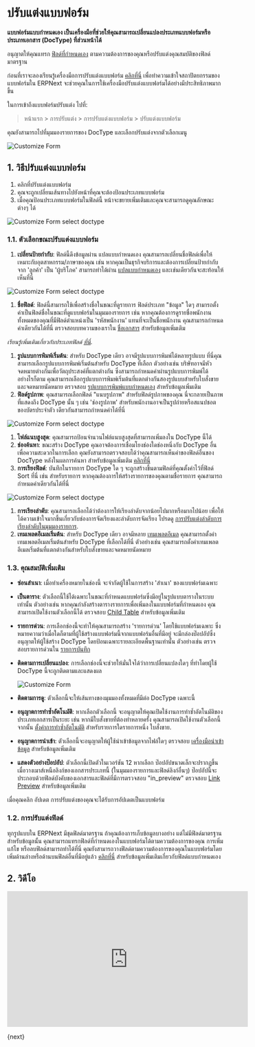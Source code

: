 <!-- add-breadcrumbs -->
# ปรับแต่งแบบฟอร์ม

<!--markdown-->
**แบบฟอร์มแบบกำหนดเอง เป็นเครื่องมือที่ช่วยให้คุณสามารถเปลี่ยนแปลงประเภทแบบฟอร์มหรือประเภทเอกสาร (DocType) ที่ส่วนหน้าได้**

อนุญาตให้คุณแทรก [ฟิลด์ที่กำหนดเอง](/docs/user/manual/th/customize-erpnext/custom-field) ตามความต้องการของคุณหรือปรับแต่งคุณสมบัติของฟิลด์มาตรฐาน

ก่อนที่เราจะลองเรียนรู้เครื่องมือการปรับแต่งแบบฟอร์ม [คลิกที่นี่](https://frappe.io/docs/user/th/understanding-doctypes) เพื่อทำความเข้าใจสถาปัตยกรรมของแบบฟอร์มใน ERPNext จะช่วยคุณในการใช้เครื่องมือปรับแต่งแบบฟอร์มได้อย่างมีประสิทธิภาพมากขึ้น

ในการเข้าถึงแบบฟอร์มปรับแต่ง ไปที่:

> หน้าแรก > การปรับแต่ง > การปรับแต่งแบบฟอร์ม > ปรับแต่งแบบฟอร์ม

คุณยังสามารถไปที่มุมมองรายการของ DocType และเลือกปรับแต่งจากตัวเลือกเมนู

<img alt="Customize Form" class="screenshot" src="{{docs_base_url}}/assets/img/customize/customize-custom-field-01.png">


## 1. วิธีปรับแต่งแบบฟอร์ม

1. คลิกที่ปรับแต่งแบบฟอร์ม
1. คุณจะถูกเปลี่ยนเส้นทางไปยังหน้าที่คุณจะต้องป้อนประเภทแบบฟอร์ม
1. เมื่อคุณป้อนประเภทแบบฟอร์มในฟิลด์นี้ หน้าจะขยายเพิ่มเติมและคุณจะสามารถดูคุณลักษณะต่างๆ ได้

  <img alt="Customize Form select doctype" class="screenshot" src="{{docs_base_url}}/assets/img/customize/customize-erpnext-customize-form-1.gif">

### 1.1. ตัวเลือกขณะปรับแต่งแบบฟอร์ม

1. **เปลี่ยนป้ายกำกับ**: ฟิลด์นี้ดึงข้อมูลผ่าน แปลแบบกำหนดเอง คุณสามารถเปลี่ยนชื่อฟิลด์เพื่อให้เหมาะกับอุตสาหกรรม/ภาษาของคุณ เช่น หากคุณเป็นธุรกิจบริการและต้องการเปลี่ยนป้ายกำกับจาก 'ลูกค้า' เป็น 'ผู้บริโภค' สามารถทำได้ผ่าน [แปลแบบกำหนดเอง](/docs/user/manual/th/setting-up/print/custom-translations) และเช่นเดียวกันจะสะท้อนให้เห็นที่นี่

  <img alt="Customize Form select doctype" class="screenshot" src="{{docs_base_url}}/assets/img/customize/customize-customize-form-label.png">

1. **ชื่อฟิลด์**: ฟิลด์นี้สามารถใช้เพื่อสร้างชื่อในขณะที่ดูรายการ ฟิลด์ประเภท "ข้อมูล" ใดๆ สามารถตั้งค่าเป็นฟิลด์ชื่อในขณะที่ดูแบบฟอร์มในมุมมองรายการ เช่น หากคุณต้องการดูรายชื่อพนักงานทั้งหมดของคุณที่มีฟิลด์ตำแหน่งเป็น 'รหัสพนักงาน' แทนที่จะเป็นชื่อพนักงาน คุณสามารถกำหนดค่าเดียวกันได้ที่นี่ ตรวจสอบบทความของเราใน [ชื่อเอกสาร](/docs/user/manual/th/customize-erpnext/document-title) สำหรับข้อมูลเพิ่มเติม

  *เรียนรู้เพิ่มเติมเกี่ยวกับประเภทฟิลด์ [ที่นี่](/docs/user/manual/th/customize-erpnext/articles/field-types.html).*

1. **รูปแบบการพิมพ์เริ่มต้น**: สำหรับ DocType เดียว อาจมีรูปแบบการพิมพ์ได้หลายรูปแบบ ที่นี่คุณสามารถเลือกรูปแบบการพิมพ์เริ่มต้นสำหรับ DocType ที่เลือก ตัวอย่างเช่น บริษัทอาจมีหัวจดหมายต่างกันเพื่อวัตถุประสงค์ที่แตกต่างกัน ซึ่งสามารถกำหนดค่าผ่านรูปแบบการพิมพ์ได้ อย่างไรก็ตาม คุณสามารถเลือกรูปแบบการพิมพ์เริ่มต้นที่แตกต่างกันสองรูปแบบสำหรับใบสั่งขายและจดหมายนัดหมาย ตรวจสอบ [รูปแบบการพิมพ์แบบกำหนดเอง](/docs/user/manual/th/customize-erpnext/print-format) สำหรับข้อมูลเพิ่มเติม
1. **ฟิลด์รูปภาพ**: คุณสามารถเลือกฟิลด์ "แนบรูปภาพ" สำหรับฟิลด์รูปภาพของคุณ นี่จะกลายเป็นภาพที่แสดงถึง DocType นั้น ๆ เช่น 'ช่องรูปภาพ' สำหรับพนักงานอาจเป็นรูปถ่ายหรือสแนปชอตของบัตรประจำตัว เดียวกันสามารถกำหนดค่าได้ที่นี่

  <img alt="Customize Form select doctype" class="screenshot" src="{{docs_base_url}}/assets/img/setup/customize-form-2.png">

1. **ไฟล์แนบสูงสุด**: คุณสามารถป้อนจำนวนไฟล์แนบสูงสุดที่สามารถเพิ่มลงใน DocType นี้ได้
1. **ช่องค้นหา**: ขณะสร้าง DocType คุณอาจต้องการเชื่อมโยงช่องใดช่องหนึ่งกับ DocType อื่น เพื่อความสะดวกในการเลือก คุณยังสามารถตรวจสอบได้ว่าคุณสามารถเห็นค่าของฟิลด์อื่นของ DocType หลังในผลการค้นหา สำหรับข้อมูลเพิ่มเติม [คลิกที่นี่](/docs/user/manual/th/customize-erpnext/articles/search-record-by-specific-field)
1. **การเรียงฟิลด์**: บันทึกในรายการ DocType ใด ๆ จะถูกสร้างขึ้นตามฟิลด์ที่คุณตั้งค่าไว้ที่ฟิลด์ Sort ที่นี่ เช่น สำหรับรายการ หากคุณต้องการให้สร้างรายการของคุณตามชื่อรายการ คุณสามารถกำหนดค่าเดียวกันได้ที่นี่

  <img alt="Customize Form select doctype" class="screenshot" src="{{docs_base_url}}//assets/img/customize/customize-sort-field.png">

1. **การเรียงลำดับ**: คุณสามารถเลือกได้ว่าต้องการให้เรียงลำดับจากน้อยไปมากหรือมากไปน้อย เพื่อให้ได้ความเข้าใจมากขึ้นเกี่ยวกับช่องการจัดเรียงและลำดับการจัดเรียง โปรดดู [การปรับแต่งลำดับการเรียงลำดับในมุมมองรายการ](/docs/user/manual/th/customize-erpnext/articles/customizing-sorting-order-in-the-list-view).
1. **เทมเพลตอีเมลเริ่มต้น**: สำหรับ DocType เดียว อาจมีหลาย [เทมเพลตอีเมล](/docs/user/manual/th/setting-up/email/email-template) คุณสามารถตั้งค่าเทมเพลตอีเมลเริ่มต้นสำหรับ DocType ที่เลือกได้ที่นี่ ตัวอย่างเช่น คุณสามารถตั้งค่าเทมเพลตอีเมลเริ่มต้นที่แตกต่างกันสำหรับใบสั่งขายและจดหมายนัดหมาย

### 1.3. คุณสมบัติเพิ่มเติม

* **ซ่อนสำเนา**: เมื่อทำเครื่องหมายในช่องนี้ จะจำกัดผู้ใช้ในการสร้าง 'สำเนา' ของแบบฟอร์มเฉพาะ
* **เป็นตาราง**: ตัวเลือกนี้ใช้ได้เฉพาะในขณะที่กำหนดแบบฟอร์มซึ่งมีอยู่ในรูปแบบตารางในระบบเท่านั้น ตัวอย่างเช่น หากคุณกำลังสร้างตารางรายการเพื่อเพิ่มลงในแบบฟอร์มที่กำหนดเอง คุณสามารถเปิดใช้งานตัวเลือกนี้ได้ ตรวจสอบ [Child Table](/docs/user/manual/th/customize-erpnext/articles/customizing-data-visibility-in-child-table) สำหรับข้อมูลเพิ่มเติม
* **รายการด่วน**: การเลือกช่องนี้จะทำให้คุณสามารถสร้าง 'รายการด่วน' โดยใช้แบบฟอร์มเฉพาะ ซึ่งหมายความว่าเมื่อใดก็ตามที่ผู้ใช้สร้างแบบฟอร์มนี้จากแบบฟอร์มอื่นที่มีอยู่ จะมีกล่องป๊อปอัปซึ่งอนุญาตให้ผู้ใช้สร้าง DocType โดยป้อนเฉพาะรายละเอียดพื้นฐานเท่านั้น ตัวอย่างเช่น ตรวจสอบรายการด่วนใน [รายการบันทึก](/docs/user/manual/th/accounts/journal-entry#11-quick-entry)
* **ติดตามการเปลี่ยนแปลง**: การเลือกช่องนี้จะช่วยให้มั่นใจได้ว่าการเปลี่ยนแปลงใดๆ ที่ทำโดยผู้ใช้ DocType นี้จะถูกติดตามและแสดงผล

  <img alt="Customize Form" class="screenshot" src="{{docs_base_url}}/assets/img/customize/customize-track-changes-1.png">

* **ติดตามการดู**: ตัวเลือกนี้จะให้เส้นทางของมุมมองทั้งหมดที่มีต่อ DocType เฉพาะนี้
* **อนุญาตการทำซ้ำอัตโนมัติ**: หากเลือกตัวเลือกนี้ จะอนุญาตให้คุณเปิดใช้งานการทำซ้ำอัตโนมัติของประเภทเอกสารเป็นระยะ เช่น หากมีใบสั่งขายที่ต้องทำหลายครั้ง คุณสามารถเปิดใช้งานตัวเลือกนี้ จากนั้น [ตั้งค่าการทำซ้ำอัตโนมัติ](/docs/user/manual/th/automation/auto-repeat) สำหรับรายการใดรายการหนึ่ง ใบสั่งขาย.
* **อนุญาตการนำเข้า**: ตัวเลือกนี้จะอนุญาตให้ผู้ใช้นำเข้าข้อมูลจากไฟล์ใดๆ ตรวจสอบ [เครื่องมือนำเข้าข้อมูล](/docs/user/manual/th/setting-up/data/data-import) สำหรับข้อมูลเพิ่มเติม
* **แสดงตัวอย่างป๊อปอัป**: ตัวเลือกนี้เปิดตัวในเวอร์ชัน 12 หากเลือก ป๊อปอัปขนาดเล็กจะปรากฏขึ้นเมื่อวางเมาส์เหนือลิงก์ของเอกสารประเภทนี้ (ในมุมมองรายการและฟิลด์ลิงก์อื่นๆ) ป๊อปอัปนี้จะประกอบด้วยฟิลด์บังคับของเอกสารและฟิลด์ที่มีการตรวจสอบ "in_preview" ตรวจสอบ [Link Preview](https://erpnext.com/version-12/release-notes/features#link-preview) สำหรับข้อมูลเพิ่มเติม

เมื่อคุณคลิก อัปเดต การปรับแต่งของคุณจะได้รับการอัปเดตเป็นแบบฟอร์ม

### 1.2. การปรับแต่งฟิลด์

ทุกรูปแบบใน ERPNext มีชุดฟิลด์มาตรฐาน ถ้าคุณต้องการเก็บข้อมูลบางอย่าง แต่ไม่มีฟิลด์มาตรฐานสำหรับข้อมูลนั้น คุณสามารถแทรกฟิลด์ที่กำหนดเองในแบบฟอร์มได้ตามความต้องการของคุณ การเพิ่ม แก้ไข หรือลบฟิลด์สามารถทำได้ที่นี่ คุณยังสามารถวางฟิลด์ตามความต้องการของคุณในแบบฟอร์มโดยเพิ่มด้านล่างหรือด้านบนฟิลด์อื่นที่มีอยู่แล้ว [คลิกที่นี่](/docs/user/manual/th/customize-erpnext/custom-field) สำหรับข้อมูลเพิ่มเติมเกี่ยวกับฟิลด์แบบกำหนดเอง

## 2. วิดีโอ

<div class="embed-container">
    <iframe width="560" height="315" src="https://www.youtube.com/embed/WSzkpPm3iIU?start=80" frameborder="0" allow="accelerometer; autoplay; encrypted-media; gyroscope; picture-in-picture" allowfullscreen></iframe>
</div>


{next}
